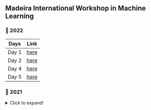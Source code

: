 ## Madeira International Workshop in Machine Learning

### 📌 2022

| Days  | Link                                                                       |
|-------|----------------------------------------------------------------------------|
| Day 1 | [here](https://github.com/Madeira-International-Workshop-in-ML/2022_day_1) |
| Day 2 | [here](https://github.com/Madeira-International-Workshop-in-ML/2022_day_2) |
| Day 4 | [here](https://github.com/Madeira-International-Workshop-in-ML/2022_day_3) |
| Day 5 | [here](https://github.com/Madeira-International-Workshop-in-ML/2022_day_5) |

### 📌 2021

<details>
  <summary>Click to expand!</summary>

| Days  | Link                                                                       |
|-------|----------------------------------------------------------------------------|
| Day 1 | [here](https://github.com/Madeira-International-Workshop-in-ML/2021_day_1) |
| Day 2 | [here](https://github.com/Madeira-International-Workshop-in-ML/2021_day_2) |
| Day 3 | [here](https://github.com/Madeira-International-Workshop-in-ML/2021_day_3) |
| Day 4 | [here](https://github.com/Madeira-International-Workshop-in-ML/2021_day_4) |

</details>
